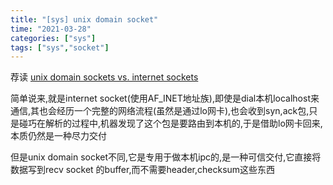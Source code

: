 ```yaml
---
title: "[sys] unix domain socket"
time: "2021-03-28"
categories: ["sys"]
tags: ["sys","socket"]
---
```


荐读 [unix domain sockets vs. internet sockets](https://lists.freebsd.org/pipermail/freebsd-performance/2005-February/001143.html)

简单说来,就是internet socket(使用AF_INET地址族),即使是dial本机localhost来通信,其也会经历一个完整的网络流程(虽然是通过lo网卡),也会收到syn,ack包,只是碰巧在解析的过程中,机器发现了这个包是要路由到本机的,于是借助lo网卡回来,本质仍然是一种尽力交付

但是unix domain socket不同,它是专用于做本机ipc的,是一种可信交付,它直接将数据写到recv socket 的buffer,而不需要header,checksum这些东西



